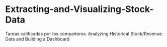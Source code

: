 # Extracting-and-Visualizing-Stock-Data
Tareas calificadas por los compañeros: Analyzing Historical Stock/Revenue Data and Building a Dashboard
